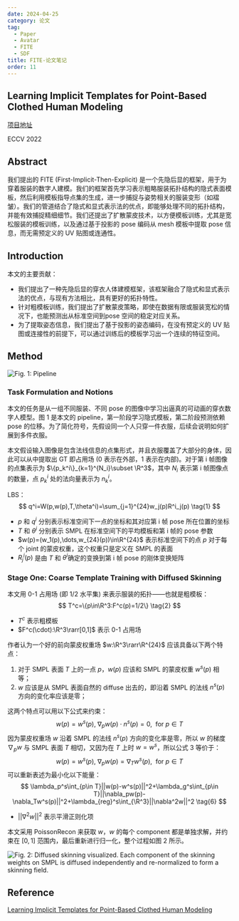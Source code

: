 ```yaml
---
date: 2024-04-25
category: 论文
tag:
  - Paper
  - Avatar
  - FITE
  - SDF
title: FITE-论文笔记
order: 11
---
```


## Learning Implicit Templates for Point-Based Clothed Human Modeling

[项目地址](https://jsnln.github.io/fite/index.html)

ECCV 2022

## Abstract

我们提出的 FITE (First-Implicit-Then-Explicit) 是一个先隐后显的框架，用于为穿着服装的数字人建模。我们的框架首先学习表示粗略服装拓扑结构的隐式表面模板，然后利用模板指导点集的生成，进一步捕捉与姿势相关的服装变形（如褶皱）。我们的管道结合了隐式和显式表示法的优点，即能够处理不同的拓扑结构，并能有效捕捉精细细节。我们还提出了扩散蒙皮技术，以方便模板训练，尤其是宽松服装的模板训练，以及通过基于投影的 pose 编码从 mesh 模板中提取 pose 信息，而无需预定义的 UV 贴图或连通性。

## Introduction

本文的主要贡献：

- 我们提出了一种先隐后显的穿衣人体建模框架，该框架融合了隐式和显式表示法的优点，与现有方法相比，具有更好的拓扑特性。
- 针对粗模板训练，我们提出了扩散蒙皮策略，即使在数据有限或服装宽松的情况下，也能预测出从标准空间到pose 空间的稳定对应关系。
- 为了提取姿态信息，我们提出了基于投影的姿态编码，在没有预定义的 UV 贴图或连接性的前提下，可以通过训练后的模板学习出一个连续的特征空间。

## Method

![Fig. 1: Pipeline](http://img.rocyan.cn/blog/2024/04/662b21eac5add.png)

### Task Formulation and Notions

本文的任务是从一组不同服装、不同 pose 的图像中学习出逼真的可动画的穿衣数字人模型。图 1 是本文的 pipeline，第一阶段学习隐式模板，第二阶段预测依赖 pose 的位移。为了简化符号，先假设同一个人只穿一件衣服，后续会说明如何扩展到多件衣服。

本文假设输入图像是包含法线信息的点集形式，并且衣服覆盖了大部分的身体，因此可以从中提取出 GT 即占用场 (0 表示在外部，1 表示在内部)。对于第 i 帧图像的点集表示为 $\{p_k^i\}_{k=1}^{N_i}\subset \R^3$，其中 $N_i$ 表示第 i 帧图像点的数量，点 $p_k^i$ 处的法向量表示为 $n_k^i$。

LBS：
$$
q^i=W(p,w(p),T,\theta^i)=\sum_{j=1}^{24}w_j(p)R^i_j(p)
\tag{1}
$$

- $p$ 和 $q^i$ 分别表示标准空间下一点的坐标和其对应第 i 帧 pose 所在位置的坐标
- $T$ 和 $\theta^i$ 分别表示 SMPL 在标准空间下的平均模板和第 i 帧的 pose 参数
- $w(p)=(w_1(p),\dots,w_{24}(p))\in\R^{24}$ 表示标准空间下的点 $p$ 对于每个 joint 的蒙皮权重，这个权重只是定义在 SMPL 的表面
- $R_j^i(p)$ 是由 $T$ 和 $\theta^i$​​ 确定的变换到第 i 帧 pose 的刚体变换矩阵

### Stage One: Coarse Template Training with Diffused Skinning

本文用 0-1 占用场 (即 1/2 水平集) 来表示服装的拓扑——也就是粗模板：
$$
T^c=\{p\in\R^3:F^c(p)=1/2\}
\tag{2}
$$

- $T^c$ 表示粗模板
- $F^c(\cdot):\R^3\rarr[0,1]$ 表示 0-1 占用场

作者认为一个好的前向蒙皮权重场 $w:\R^3\rarr\R^{24}$ 应该具备以下两个特点：

1. 对于 SMPL 表面 $T$ 上的一点 $p$，$w(p)$ 应该和 SMPL 的蒙皮权重 $w^s(p)$ 相等；
2. $w$ 应该是从 SMPL 表面自然的 diffuse 出去的，即沿着 SMPL 的法线 $n^s(p)$ 方向的变化率应该是零；

这两个特点可以用以下公式来约束：
$$
w(p)=w^s(p),\ \nabla_pw(p)\cdot n^s(p)=0,\ \ \mathrm{for} \ p\in T
\tag{3}
$$
因为蒙皮权重场 $w$ 沿着 SMPL 的法线 $n^s(p)$ 方向的变化率是零，所以 $w$ 的梯度 $\nabla_pw$ 与 SMPL 表面 $T$ 相切，又因为在 $T$ 上时 $w=w^s$，所以公式 3 等价于：
$$
w(p)=w^s(p),\ \nabla_pw(p)=\nabla_Tw^s(p),\ \ \mathrm{for} \ p\in T
\tag{4}
$$
可以重新表述为最小化以下能量：
$$
\lambda_p^s\int_{p\in T}||w(p)-w^s(p)||^2+\lambda_g^s\int_{p\in T}||\nabla_pw(p)-\nabla_Tw^s(p)||^2+\lambda_{reg}^s\int_{\R^3}||\nabla^2w||^2
\tag{6}
$$

- $||\nabla^2w||^2$ 表示平滑正则化项

本文采用 PoissonRecon 来获取 $w$，$w$ 的每个 component 都是单独求解，并约束在 $[0,1]$ 范围内，最后重新进行归一化，整个过程如图 2 所示。

![Fig. 2: Diffused skinning visualized. Each component of the skinning weights on SMPL is diffused independently and re-normalized to form a skinning field.](http://img.rocyan.cn/blog/2024/04/662d0dcb43421.png)



## Reference

[Learning Implicit Templates for Point-Based Clothed Human Modeling](https://www.ecva.net/papers/eccv_2022/papers_ECCV/papers/136630211.pdf)
